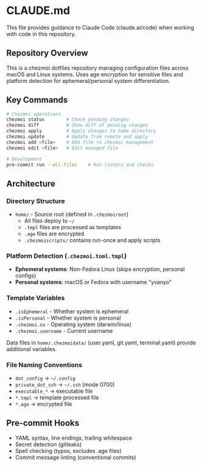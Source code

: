 # CLAUDE.md

This file provides guidance to Claude Code (claude.ai/code) when working with code in this repository.

## Repository Overview

This is a chezmoi dotfiles repository managing configuration files across macOS and Linux systems. Uses age encryption for sensitive files and platform detection for ephemeral/personal system differentiation.

## Key Commands

```bash
# Chezmoi operations
chezmoi status        # Check pending changes
chezmoi diff          # Show diff of pending changes
chezmoi apply         # Apply changes to home directory
chezmoi update        # Update from remote and apply
chezmoi add <file>    # Add file to chezmoi management
chezmoi edit <file>   # Edit managed file

# Development
pre-commit run --all-files    # Run linters and checks
```

## Architecture

### Directory Structure
- `home/` - Source root (defined in `.chezmoiroot`)
  - All files deploy to `~/`
  - `.tmpl` files are processed as templates
  - `.age` files are encrypted
  - `.chezmoiscripts/` contains run-once and apply scripts

### Platform Detection (`.chezmoi.toml.tmpl`)
- **Ephemeral systems**: Non-Fedora Linux (skips encryption, personal configs)
- **Personal systems**: macOS or Fedora with username "yvanyo"

### Template Variables
- `.isEphemeral` - Whether system is ephemeral
- `.isPersonal` - Whether system is personal
- `.chezmoi.os` - Operating system (darwin/linux)
- `.chezmoi.username` - Current username

Data files in `home/.chezmoidata/` (user.yaml, git.yaml, terminal.yaml) provide additional variables.

### File Naming Conventions
- `dot_config` → `~/.config`
- `private_dot_ssh` → `~/.ssh` (mode 0700)
- `executable_*` → executable file
- `*.tmpl` → template processed file
- `*.age` → encrypted file

## Pre-commit Hooks

- YAML syntax, line endings, trailing whitespace
- Secret detection (gitleaks)
- Spell checking (typos, excludes .age files)
- Commit message linting (conventional commits)
